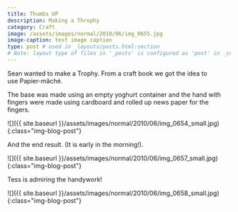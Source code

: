 ```yaml
---
title: Thumbs UP
description: Making a Throphy
category: Craft
image: /assets/images/normal/2010/06/img_0655.jpg
image-caption: test image caption
type: post # used in _layouts/posts.html:section
# Note: layout type of files in '_posts' is configured as 'post' in _config.yml
---
```

Sean wanted to make a Trophy. From a craft book we got the idea to use Papier-mâché.

The base was made using an empty yoghurt container and the hand with fingers were made using cardboard and rolled up news paper for the fingers.


![]({{ site.baseurl }}/assets/images/normal/2010/06/img_0654_small.jpg){:class="img-blog-post"}

And the end result. (It is early in the morning!).

![]({{ site.baseurl }}/assets/images/normal/2010/06/img_0657_small.jpg){:class="img-blog-post"}

Tess is admiring the handywork!

![]({{ site.baseurl }}/assets/images/normal/2010/06/img_0658_small.jpg){:class="img-blog-post"}

